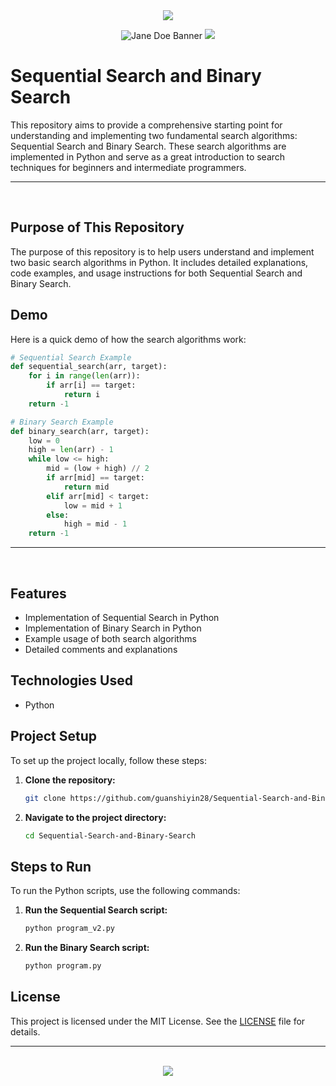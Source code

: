 <div align=center>

<img src="https://capsule-render.vercel.app/api?type=waving&height=100&color=100:FF0000,20:F0F0F0&section=footer&reversal=false&textBg=false&fontAlignY=50&descAlign=48&descAlignY=59"/>

![Jane Doe Banner](https://github.com/user-attachments/assets/6dce4a9a-c124-413d-816b-a0ea878a6cd9)
<img src="https://capsule-render.vercel.app/api?type=waving&height=100&color=20:FF0000,100:F0F0F0&section=header&reversal=false&textBg=false&fontAlignY=50&descAlign=48&descAlignY=59"/>

</div>

# Sequential Search and Binary Search

This repository aims to provide a comprehensive starting point for understanding and implementing two fundamental search algorithms: Sequential Search and Binary Search. These search algorithms are implemented in Python and serve as a great introduction to search techniques for beginners and intermediate programmers.

<hr><br>

## Purpose of This Repository

The purpose of this repository is to help users understand and implement two basic search algorithms in Python. It includes detailed explanations, code examples, and usage instructions for both Sequential Search and Binary Search.

## Demo

Here is a quick demo of how the search algorithms work:

```python
# Sequential Search Example
def sequential_search(arr, target):
    for i in range(len(arr)):
        if arr[i] == target:
            return i
    return -1

# Binary Search Example
def binary_search(arr, target):
    low = 0
    high = len(arr) - 1
    while low <= high:
        mid = (low + high) // 2
        if arr[mid] == target:
            return mid
        elif arr[mid] < target:
            low = mid + 1
        else:
            high = mid - 1
    return -1
```

<hr><br>

## Features

- Implementation of Sequential Search in Python
- Implementation of Binary Search in Python
- Example usage of both search algorithms
- Detailed comments and explanations

## Technologies Used

- Python

## Project Setup

To set up the project locally, follow these steps:

1. **Clone the repository:**
   ```bash
   git clone https://github.com/guanshiyin28/Sequential-Search-and-Binary-Search.git
   ```
2. **Navigate to the project directory:**
   ```bash
   cd Sequential-Search-and-Binary-Search
   ```

## Steps to Run

To run the Python scripts, use the following commands:

1. **Run the Sequential Search script:**
   ```bash
   python program_v2.py
   ```
2. **Run the Binary Search script:**
   ```bash
   python program.py
   ```

## License

This project is licensed under the MIT License. See the [LICENSE](LICENSE) file for details.

<hr><br>

<div align="center">
  <a href="https://www.instagram.com/guanshiyin_/">
     <img src="https://capsule-render.vercel.app/api?type=waving&height=200&color=100:FF0000,20:F0F0F0&section=footer&reversal=false&textBg=false&fontAlignY=50&descAlign=48&descAlignY=59"/>
  </a>
</div>
